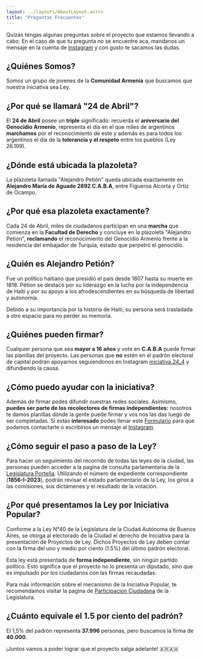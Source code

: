 ```yaml
---
layout: ../layouts/AboutLayout.astro
title: "Preguntas Frecuentes"
---
```

Quizás tengas algunas preguntas sobre el proyecto que estamos llevando a cabo. En el caso de que tu pregunta no se encuentre aca, mandanos un mensaje en la cuenta de [Instagram](https://www.instagram.com/iniciativa.24_4/    ) y con gusto te sacamos las dudas.


## ¿Quiénes Somos?
Somos un grupo de jovenes de la **Comunidad Armenia** que buscamos que nuestra iniciativa sea Ley.

## ¿Por qué se llamará "24 de Abril"?
El **24 de Abril** posee un **triple** significado: recuerda el **aniversario del Genocidio Armenio**, representa el día en el que miles de argentinos **marchamos** por el reconocimiento de este y además es para todos los argentinos el día de la **tolerancia y el respeto** entre los pueblos (Ley 26.199).


## ¿Dónde está ubicada la plazoleta?
La plazoleta llamada "Alejandro Petión" queda ubicada exactamente en **Alejandro María de Aguado 2892 C.A.B.A**, entre Figueroa Alcorta y Ortiz de Ocampo.

## ¿Por qué esa plazoleta exactamente?
Cada 24 de Abril, miles de ciudadanos participan en una **marcha** que comienza en la **Facultad de Derecho** y concluye en la plazoleta "Alejandro Petion", **reclamando** el reconocimiento del Genocidio Armenio frente a la residencia del embajador de Turquia, estado que perpetró el genocidio.  


## ¿Quién es Alejandro Petión?
Fue un político haitiano que presidió el pais desde 1807 hasta su muerte en 1818. Pétion se destacó por su liderazgo en la lucha por la independencia de Haití y por su apoyo a los afrodescendientes en su búsqueda de libertad y autonomía.

Debido a su importancia por la historia de Haiti, su persona será trasladada a otro espacio para no perder su memoria.


## ¿Quiénes pueden firmar?
Cualquier persona que sea **mayor a 16 años** y vote en **C.A.B.A** puede firmar las planillas del proyecto. Las personas que **no** estén en el padrón electoral de capital podrán apoyarnos seguiendonos en Instagram [iniciativa.24_4](https://instagram.com/iniciativa.24_4?igshid=MzRlODBiNWFlZA==) y difundiendo la causa.


## ¿Cómo puedo ayudar con la iniciativa?
Además de firmar podes difundir nuestras redes sociales. Asimismo, **puedes ser parte de los recolectores de firmas independientes:** nosotros te damos planillas dónde la gente puede firmar y vos nos las das luego de ser completadas. Si estás **interesado** podes llenar este [Formulario](https://docs.google.com/forms/d/e/1FAIpQLSd0MqJPI56-PdvwEdA1Loza3PG49DlgKkdPtYPmxX1c-jDRIQ/viewform) para que podamos contactarte o escribinos un mensaje al  [Instagram](https://www.instagram.com/iniciativa.24_4/).


## ¿Cómo seguir el paso a paso de la Ley?
Para hacer un seguimiento del recorrido de todas las leyes de la ciudad, las personas pueden acceder a la pagina de consulta parlamentaria de la [Legislatura Porteña](https://parlamentaria.legislatura.gob.ar/login.aspx). Utilizando el número de expediente correspondiente (**1856-I-2023**), podrán revisar el estado parlamentario de la Ley, los giros a las comisiones, sus dictámenes y el resultado de la votación.


## ¿Por qué presentamos la Ley por Iniciativa Popular?
Conforme a la Ley N°40 de la Legislatura de la Ciudad Autónoma de Buenos Aires, se otorga al electorado de la Ciudad el derecho de Iniciativa para la presentación de Proyectos de Ley. Dichos Proyectos de Ley deben contar con la firma del uno y medio por ciento (1.5%) del último padrón electoral.

Esta ley está presentada de **forma independiente**, sin ningún partido político. Esto significa que el proyecto no lo presenta un diputado, sino que es impulsado por los ciudadanos con las firmas recaudadas.

Para más información sobre el mecanismo de la Iniciativa Popular, te recomendamos visitar la pagina de [Participacion Ciudadana](https://participacion.legislatura.gob.ar/seccion/que-es-una-iniciativa-popular.html) de la Legislatura.


## ¿Cuánto equivale el 1.5 por ciento del padrón?
El 1,5% del padrón representa **37.996** personas, pero buscamos la firma de **40.000**.


¡Juntos vamos a poder lograr que el proyecto salga adelante! 🇦🇷🇦🇲

